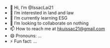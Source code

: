 - 👋 Hi, I’m @IssacLai21
- 👀 I’m interested in land and law
- 🌱 I’m currently learning ESG
- 💞️ I’m looking to collaborate on nothing
- 📫 How to reach me at hkuissac21@gmail.com
- 😄 Pronouns: ...
- ⚡ Fun fact: ...

<!---
IssacLai21/IssacLai21 is a ✨ special ✨ repository because its `README.md` (this file) appears on your GitHub profile.
You can click the Preview link to take a look at your changes.
--->
